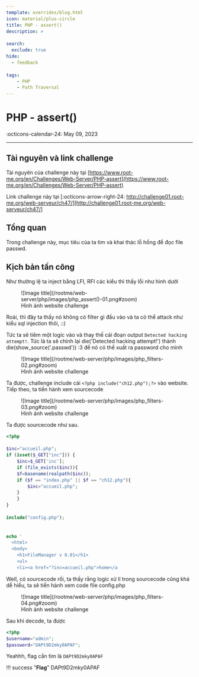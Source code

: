 ```yaml
---
template: overrides/blog.html
icon: material/plus-circle
title: PHP - assert()
description: >
  
search:
  exclude: true
hide:
  - feedback

tags:
    - PHP
    - Path Traversal
---
```


# __PHP - assert()__

<span>
:octicons-calendar-24: May 09, 2023

</span>

---


## __Tài nguyên và link challenge__

Tài nguyên của challenge này tại [https://www.root-me.org/en/Challenges/Web-Server/PHP-assert](https://www.root-me.org/en/Challenges/Web-Server/PHP-assert)

Link challenge này tại [:octicons-arrow-right-24: http://challenge01.root-me.org/web-serveur/ch47/][http://challenge01.root-me.org/web-serveur/ch47/]

  [http://challenge01.root-me.org/web-serveur/ch47/]: http://challenge01.root-me.org/web-serveur/ch47/

## __Tổng quan__

Trong challenge này, mục tiêu của ta tìm và khai thác lỗ hổng để đọc file passwd.

## __Kịch bản tấn công__

Như thường lệ ta inject bằng LFI, RFI các kiểu thì thấy lỗi như hình dưới

<figure markdown>
  ![Image title](/rootme/web-server/php/images/php_assert()-01.png#zoom)
  <figcaption>Hình ảnh website challenge</figcaption>
</figure>

Roài, thì đây ta thấy nó không có filter gì đầu vào và ta có thể attack như kiểu sql injection thôi, ::)

Tức ta sẽ tiêm một logic vào và thay thế cái đoạn output `Detected hacking attempt!`. Tức là ta sẽ chỉnh lại die('Detected hacking attempt!') thành die(show_source('.passwd')) :3 để nó có thể xuất ra password cho mình

<figure markdown>
  ![Image title](/rootme/web-server/php/images/php_filters-02.png#zoom)
  <figcaption>Hình ảnh website challenge</figcaption>
</figure>

Ta được, challenge include cái `<?php include("ch12.php");?>` vào website. Tiếp theo, ta tiến hành xem sourcecode 

<figure markdown>
  ![Image title](/rootme/web-server/php/images/php_filters-03.png#zoom)
  <figcaption>Hình ảnh website challenge</figcaption>
</figure>

Ta được sourcecode như sau.

<div class="result" markdown>

``` php linenums="1"
<?php

$inc="accueil.php";
if (isset($_GET["inc"])) {
    $inc=$_GET['inc'];
    if (file_exists($inc)){
	$f=basename(realpath($inc));
	if ($f == "index.php" || $f == "ch12.php"){
	    $inc="accueil.php";
	}
    }
}

include("config.php");


echo '
  <html>
  <body>
    <h1>FileManager v 0.01</h1>
    <ul>
	<li><a href="?inc=accueil.php">home</a
```

</div>

Well, có sourcecode rồi, ta thấy rằng logic xử lí trong sourcecode cũng khá dễ hiểu, ta sẽ tiến hành xem code file config.php

<figure markdown>
  ![Image title](/rootme/web-server/php/images/php_filters-04.png#zoom)
  <figcaption>Hình ảnh website challenge</figcaption>
</figure>

Sau khi decode, ta được 

<div class="result" markdown>

``` php linenums="1"
<?php
$username="admin";
$password="DAPt9D2mky0APAF";
```

</div>


Yeahhh, flag cần tìm là `DAPt9D2mky0APAF`

!!! success "__Flag__"
    DAPt9D2mky0APAF


